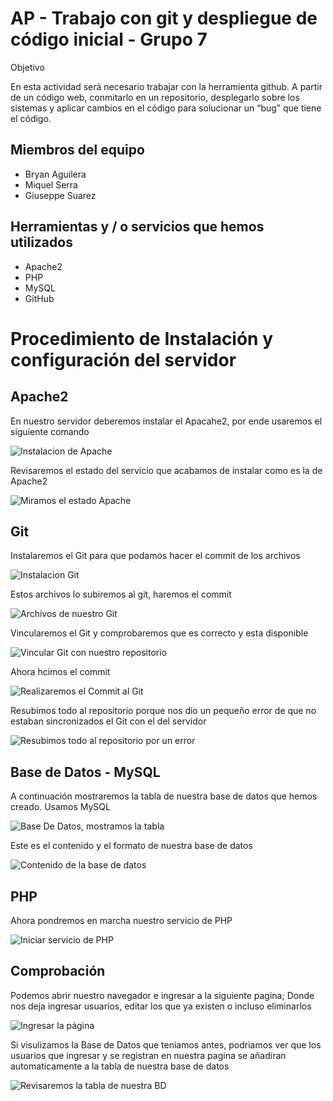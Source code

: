# AP - Trabajo con git y despliegue de código inicial - Grupo 7 

Objetivo

En esta actividad será necesario trabajar con la herramienta github. A partir de un código web, conmitarlo en un repositorio, desplegarlo sobre los sistemas y aplicar cambios en el código para solucionar un “bug” que tiene el código.

## Miembros del equipo 

- Bryan Aguilera
- Miquel Serra
- Giuseppe Suarez

## Herramientas y / o servicios que hemos utilizados

- Apache2
- PHP
- MySQL
- GitHub

# Procedimiento de Instalación y configuración del servidor

## Apache2

En nuestro servidor deberemos instalar el Apacahe2, por ende usaremos el siguiente comando

![Instalacion de Apache](Imagenes/Instalacion-Apache.png "Imagen de la instalación del Apache2")

Revisaremos el estado del servicio que acabamos de instalar como es la de Apache2

![Miramos el estado Apache](Imagenes/Status-apache.png "Imagen del estado del servicio del Apache2")

## Git

Instalaremos el Git para que podamos hacer el commit de los archivos

![Instalacion Git](Imagenes/Instalacion-git.png "Instalamos el Git y podemos hacer el commit de los archivos")

Estos archivos lo subiremos al git, haremos el commit

![Archivos de nuestro Git](Imagenes/Archivos.png "Archivos con el cual haremos el commit")

Vincularemos el Git y comprobaremos que es correcto y esta disponible

![Vincular Git con nuestro repositorio](Imagenes/Vincular.png "Vinculamos el Git y hacemos comprobación")

Ahora hcimos el commit

![Realizaremos el Commit al Git](Imagenes/Commit.png "Hacemos el commit")

Resubimos todo al repositorio porque nos dio un pequeño error de que no estaban sincronizados el Git con el del servidor

![Resubimos todo al repositorio por un error](Imagenes/Force.png "Resubiremos todo por un pequeño error de sincronizacion")

## Base de Datos - MySQL

A continuación mostraremos la tabla de nuestra base de datos que hemos creado. Usamos MySQL

![Base De Datos, mostramos la tabla](Imagenes/BD.png "Usaremos la base de datos de MySQL")

Este es el contenido y el formato de nuestra base de datos

![Contenido de la base de datos](Imagenes/Contenido.png "Mostramos la base de datos")

## PHP 

Ahora pondremos en marcha nuestro servicio de PHP

![Iniciar servicio de PHP](Imagenes/php.png "Iniciamos nuestro servicio de PHP")

## Comprobación

Podemos abrir nuestro navegador e ingresar a la siguiente pagina; 
Donde nos deja ingresar usuarios, editar los que ya existen o incluso eliminarlos 

![Ingresar la página](Imagenes/Pagina.png "Ingresamos a la pagina web")

Si visulizamos la Base de Datos que teniamos antes, podriamos ver que los usuarios que ingresar y se registran en nuestra pagina se añadiran automaticamente a la tabla de nuestra base de datos

![Revisaremos la tabla de nuestra BD](Imagenes/usuarios.png "Usuarios en nuestra basde de datos")
